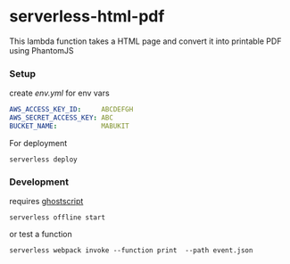 serverless-html-pdf
===================

This lambda function takes a HTML page and convert it into printable PDF using PhantomJS

### Setup

create *env.yml* for env vars
``` yaml
AWS_ACCESS_KEY_ID:     ABCDEFGH
AWS_SECRET_ACCESS_KEY: ABC
BUCKET_NAME:           MABUKIT
```

For deployment
```
serverless deploy
```

### Development
requires [ghostscript](https://www.ghostscript.com/)

```
serverless offline start
```
or test a function
```
serverless webpack invoke --function print  --path event.json
```
